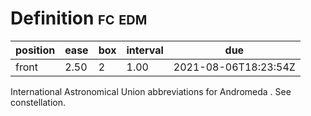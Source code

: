 # Definition <span class="tag" tag-name="fc"><span class="smallcaps">fc</span></span> <span class="tag" tag-name="edm"><span class="smallcaps">edm</span></span>

<div class="REVIEW_DATA drawer">

| position | ease | box | interval | due                  |
|----------|------|-----|----------|----------------------|
| front    | 2.50 | 2   | 1.00     | 2021-08-06T18:23:54Z |

</div>

International Astronomical Union abbreviations for Andromeda . See
constellation.
